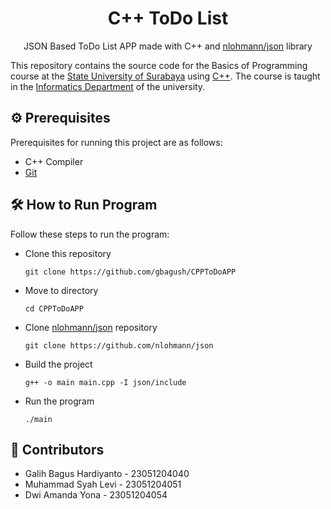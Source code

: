 <div align="center">
    <h1>C++ ToDo List</h1>
    <p>JSON Based ToDo List APP made with C++ and <a href="https://github.com/nlohmann/json">nlohmann/json</a> library</p>
</div>

This repository contains the source code for the Basics of Programming course at the [State University of Surabaya](https://www.unesa.ac.id/) using [C++](https://en.wikipedia.org/wiki/C%2B%2B). The course is taught in the [Informatics Department](https://ti.ft.unesa.ac.id/) of the university.

## ⚙️ Prerequisites
Prerequisites for running this project are as follows:
- C++ Compiler
- [Git](https://git-scm.com/)

## 🛠 How to Run Program
Follow these steps to run the program:

- Clone this repository
    ```shell
    git clone https://github.com/gbagush/CPPToDoAPP
    ```

- Move to directory
    ```shell
    cd CPPToDoAPP
    ```

- Clone <a href="https://github.com/nlohmann/json">nlohmann/json</a> repository
    ```shell
    git clone https://github.com/nlohmann/json
    ```

- Build the project
    ```shell
    g++ -o main main.cpp -I json/include
    ```

- Run the program
    ```shell
    ./main
    ```

## 👥 Contributors

- Galih Bagus Hardiyanto - 23051204040
- Muhammad Syah Levi - 23051204051
- Dwi Amanda Yona - 23051204054
